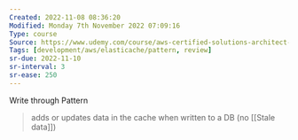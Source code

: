 ```yaml
---
Created: 2022-11-08 08:36:20
Modified: Monday 7th November 2022 07:09:16
Type: course
Source: https://www.udemy.com/course/aws-certified-solutions-architect-associate-saa-c01/?xref=E0Aed11STH4LPUQvCz0GJFABTmM=
Tags: [development/aws/elasticache/pattern, review]
sr-due: 2022-11-10
sr-interval: 3
sr-ease: 250
---
```


Write through Pattern

> adds or updates data in the cache when written to a DB (no [[Stale data]])